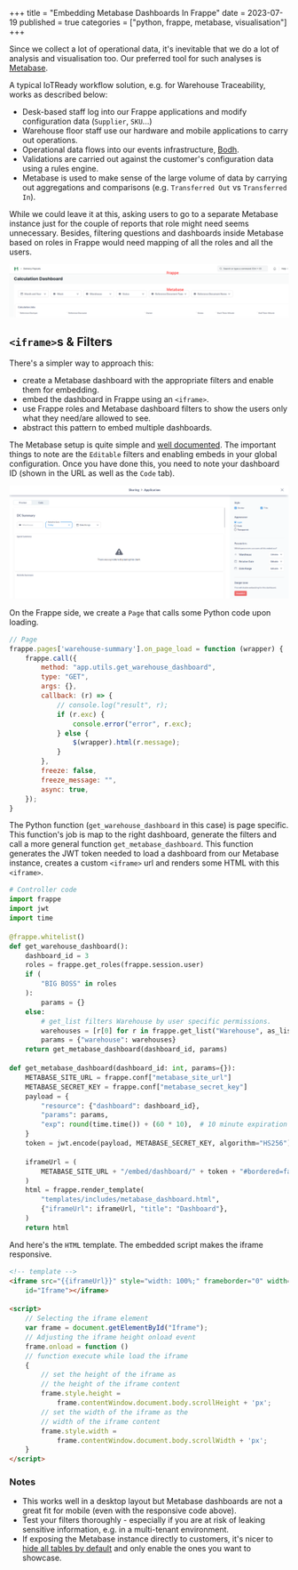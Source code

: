 +++
title = "Embedding Metabase Dashboards In Frappe"
date = 2023-07-19
published = true
categories = ["python, frappe, metabase, visualisation"]
+++

Since we collect a lot of operational data, it's inevitable that we do a lot of analysis and visualisation too. Our preferred tool for such analyses is [Metabase](https://www.metabase.com/).

A typical IoTReady workflow solution, e.g. for Warehouse Traceability, works as described below:

- Desk-based staff log into our Frappe applications and modify configuration data (`Supplier`, `SKU`...)
- Warehouse floor staff use our hardware and mobile applications to carry out operations.
- Operational data flows into our events infrastructure, [Bodh](https://bodh.iotready.co).
- Validations are carried out against the customer's configuration data using a rules engine.
- Metabase is used to make sense of the large volume of data by carrying out aggregations and comparisons (e.g. `Transferred Out` vs `Transferred In`).

While we could leave it at this, asking users to go to a separate Metabase instance just for the couple of reports that role might need seems unnecessary. Besides, filtering questions and dashboards inside Metabase based on roles in Frappe would need mapping of all the roles and all the users.

![Metabase In Frappe](/images/metabase_frappe.png)

## `<iframe>`s & Filters

There's a simpler way to approach this:
- create a Metabase dashboard with the appropriate filters and enable them for embedding.
- embed the dashboard in Frappe using an `<iframe>`. 
- use Frappe roles and Metabase dashboard filters to show the users only what they need/are allowed to see.
- abstract this pattern to embed multiple dashboards.

The Metabase setup is quite simple and [well documented](https://www.metabase.com/docs/latest/embedding/introduction). The important things to note are the `Editable` filters and enabling embeds in your global configuration. Once you have done this, you need to note your dashboard ID (shown in the URL as well as the `Code` tab).

![Metabase Dashboard Setup](/images/metabase_embed.png)

On the Frappe side, we create a `Page` that calls some Python code upon loading.

```js
// Page
frappe.pages['warehouse-summary'].on_page_load = function (wrapper) {
	frappe.call({
		method: "app.utils.get_warehouse_dashboard",
		type: "GET",
		args: {},
		callback: (r) => {
			// console.log("result", r);
			if (r.exc) {
				console.error("error", r.exc);
			} else {
				$(wrapper).html(r.message);
			}
		},
		freeze: false,
		freeze_message: "",
		async: true,
	});
}
```

The Python function (`get_warehouse_dashboard` in this case) is page specific. This function's job is map to the right dashboard, generate the filters and call a more general function `get_metabase_dashboard`. This function generates the JWT token needed to load a dashboard from our Metabase instance, creates a custom `<iframe>` url and renders some HTML with this `<iframe>`.

```python
# Controller code
import frappe
import jwt
import time

@frappe.whitelist()
def get_warehouse_dashboard():
    dashboard_id = 3
    roles = frappe.get_roles(frappe.session.user)
    if (
        "BIG BOSS" in roles
    ):
        params = {}
    else:
        # get_list filters Warehouse by user specific permissions.
        warehouses = [r[0] for r in frappe.get_list("Warehouse", as_list=True)]
        params = {"warehouse": warehouses}
    return get_metabase_dashboard(dashboard_id, params)

def get_metabase_dashboard(dashboard_id: int, params={}):
    METABASE_SITE_URL = frappe.conf["metabase_site_url"]
    METABASE_SECRET_KEY = frappe.conf["metabase_secret_key"]
    payload = {
        "resource": {"dashboard": dashboard_id},
        "params": params,
        "exp": round(time.time()) + (60 * 10),  # 10 minute expiration
    }
    token = jwt.encode(payload, METABASE_SECRET_KEY, algorithm="HS256")

    iframeUrl = (
        METABASE_SITE_URL + "/embed/dashboard/" + token + "#bordered=false&titled=false"
    )
    html = frappe.render_template(
        "templates/includes/metabase_dashboard.html",
        {"iframeUrl": iframeUrl, "title": "Dashboard"},
    )
    return html

```
And here's the `HTML` template. The embedded script makes the iframe responsive.

```html
<!-- template -->
<iframe src="{{iframeUrl}}" style="width: 100%;" frameborder="0" width="1280" height="800" allowtransparency
    id="Iframe"></iframe>

<script>
    // Selecting the iframe element
    var frame = document.getElementById("Iframe");
    // Adjusting the iframe height onload event
    frame.onload = function ()
    // function execute while load the iframe
    {
        // set the height of the iframe as 
        // the height of the iframe content
        frame.style.height =
            frame.contentWindow.document.body.scrollHeight + 'px';
        // set the width of the iframe as the 
        // width of the iframe content
        frame.style.width =
            frame.contentWindow.document.body.scrollWidth + 'px';
    }
</script>
```

### Notes

- This works well in a desktop layout but Metabase dashboards are not a great fit for mobile (even with the responsive code above).
- Test your filters thoroughly - especially if you are at risk of leaking sensitive information, e.g. in a multi-tenant environment.
- If exposing the Metabase instance directly to customers, it's nicer to [hide all tables by default](https://github.com/metabase/metabase/issues/2146#issue-140719155) and only enable the ones you want to showcase.
